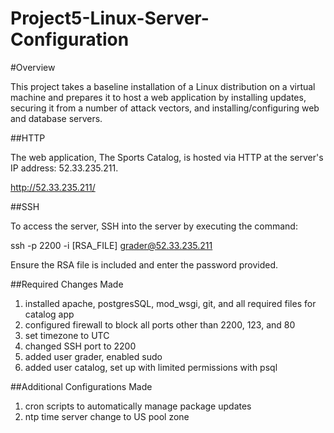 # Project5-Linux-Server-Configuration

#Overview

This project takes a baseline installation of a Linux distribution on a virtual machine and prepares it to host a web application by installing updates, securing it from a number of attack vectors, and installing/configuring web and database servers.

##HTTP

The web application, The Sports Catalog, is hosted via HTTP at the server's IP address: 52.33.235.211.

http://52.33.235.211/


##SSH

To access the server, SSH into the server by executing the command:

ssh -p 2200 -i [RSA_FILE] grader@52.33.235.211

Ensure the RSA file is included and enter the password provided.

##Required Changes Made
1.  installed apache, postgresSQL, mod_wsgi, git, and all required files for catalog app
2.  configured firewall to block all ports other than 2200, 123, and 80
3.  set timezone to UTC
4.  changed SSH port to 2200
5.  added user grader, enabled sudo
6.  added user catalog, set up with limited permissions with psql

##Additional Configurations Made
1. cron scripts to automatically manage package updates
2. ntp time server change to US pool zone
